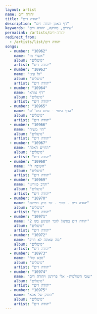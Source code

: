 ```yaml
---
layout: artist
name: יהודה דים
title: "יהודה דים"
description: "דף האמן יהודה דים"
keywords: "שירים, מוזיקה, יהודה דים"
permalink: /artists/יהודה-דים
redirect_from:
  - /artists/list/יהודה דים
songs:
  - number: "10962"
    name: "אשרי מי"
    album: "סינגלים"
    artist: "יהודה דים"
  - number: "10963"
    name: "גל עיני"
    album: "סינגלים"
    artist: "יהודה דים"
  - number: "10964"
    name: "דף גמרא"
    album: "סינגלים"
    artist: "יהודה דים"
  - number: "10965"
    name: "הדף היומי - סיום הש''ס"
    album: "סינגלים"
    artist: "יהודה דים"
  - number: "10966"
    name: "הוי משיח"
    album: "סינגלים"
    artist: "יהודה דים"
  - number: "10967"
    name: "החיים האלה"
    album: "סינגלים"
    artist: "יהודה דים"
  - number: "10968"
    name: "השיבה לי"
    album: "סינגלים"
    artist: "יהודה דים"
  - number: "10969"
    name: "וקרב פזורינו"
    album: "סינגלים"
    artist: "יהודה דים"
  - number: "10970"
    name: "יהודה דים - שובי - שי ברק רמיקס"
    album: "סינגלים"
    artist: "יהודה דים"
  - number: "10971"
    name: "יהודה דים בסינגל לזכר הפיגוע בקו 2"
    album: "סינגלים"
    artist: "יהודה דים"
  - number: "10972"
    name: "מה שאתה לא חייב"
    album: "סינגלים"
    artist: "יהודה דים"
  - number: "10973"
    name: "סבא שלי"
    album: "סינגלים"
    artist: "יהודה דים"
  - number: "10974"
    name: "שובי השולמית- אלי פרידמן ויהודה דים"
    album: "סינגלים"
    artist: "יהודה דים"
  - number: "10975"
    name: "תינוק של אבא"
    album: "סינגלים"
    artist: "יהודה דים"
---
```

